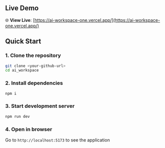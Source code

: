 ## Live Demo

🌐 **View Live**: [https://ai-workspace-one.vercel.app/](https://ai-workspace-one.vercel.app/)

## Quick Start

### 1. Clone the repository

```bash
git clone <your-github-url>
cd ai_workspace
```

### 2. Install dependencies

```bash
npm i
```

### 3. Start development server

```bash
npm run dev
```

### 4. Open in browser

Go to `http://localhost:5173` to see the application
